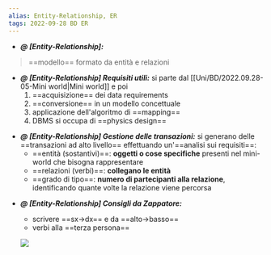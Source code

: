 ```yaml
---
alias: Entity-Relationship, ER
tags: 2022-09-28 BD ER
---
```


- ***@ [Entity-Relationship]:***
> ==modello== formato da entità e relazioni
<!--ID: 1670236971056-->


- ***@ [Entity-Relationship] Requisiti utili:***
	si parte dal [[Uni/BD/2022.09.28-05-Mini world|Mini world]] e poi
	1. ==acquisizione== dei data requirements
	2. ==conversione== in un modello concettuale
	3. applicazione dell'algoritmo di ==mapping==
	4. DBMS si occupa di ==physics design==
<!--ID: 1670236971061-->


- ***@ [Entity-Relationship] Gestione delle transazioni:***
	si generano delle ==transazioni ad alto livello==  effettuando un'==analisi sui requisiti==:
	- ==entità (sostantivi)==: **oggetti o cose specifiche** presenti nel mini-world che bisogna rappresentare
	- ==relazioni (verbi)==: **collegano le entità**
	- ==grado di tipo==: **numero di partecipanti alla relazione**, identificando quante volte la relazione viene percorsa
<!--ID: 1670236971065-->


- ***@ [Entity-Relationship] Consigli da Zappatore:***
	- scrivere ==sx$\to$dx== e da ==alto$\to$basso==
	- verbi alla ==terza persona==

	![](Uni/BD/img/notaz.jpeg)
<!--ID: 1670236971070-->
